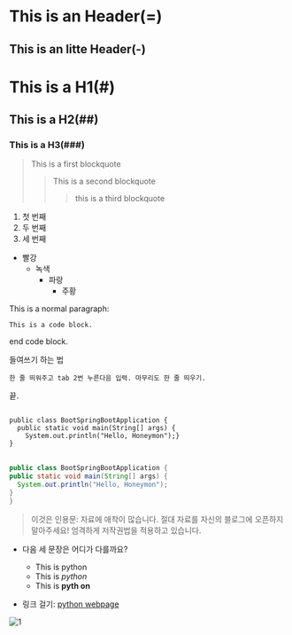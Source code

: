 This is an Header(=)
========
This is an litte Header(-)
---------

# This is a H1(#)
## This is a H2(##)
### This is a H3(###)

> This is a first blockquote
> > This is a second blockquote
> >> this is a third blockquote

1. 첫 번째
2. 두 번째
3. 세 번째

* 빨강
  + 녹색
    - 파랑
      - 주황

This is a normal paragraph:

    This is a code block.

end code block.

들여쓰기 하는 법

    한 줄 띄워주고 tab 2번 누른다음 입력. 마무리도 한 줄 띄우기.
끝.
<pre>
<code>
public class BootSpringBootApplication {
  public static void main(String[] args) {
    System.out.println("Hello, Honeymon");}
}
</code>
</pre>

  ```java
public class BootSpringBootApplication {
  public static void main(String[] args) {
    System.out.println("Hello, Honeymon");
  }
}
```
> 이것은 인용문: 자료에 애착이 많습니다. 절대 자료를 자신의 블로그에 오픈하지 말아주세요! 엄격하게 저작권법을 적용하고 있습니다.

* 다음 세 문장은 어디가 다를까요?
  - This is python
  - This is *python*
  - This is **pyth on**

* 링크 걸기: [python webpage](https://www.python.org)

![1](https://user-images.githubusercontent.com/102513932/170987972-73072f14-5a12-4f25-96b0-d1592673f329.png)
